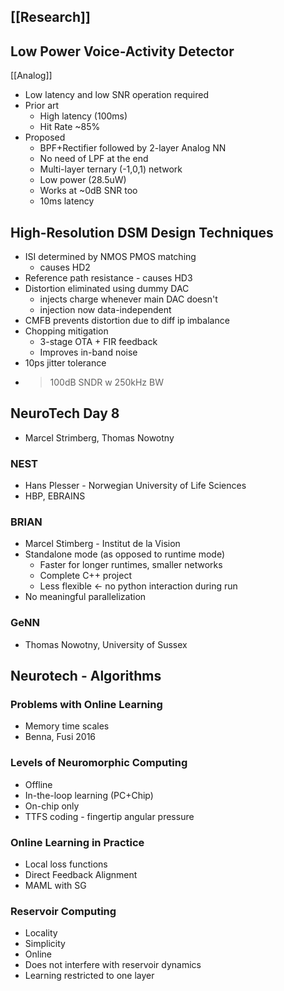 [[Research]] 
---
## Low Power Voice-Activity Detector 
[[Analog]] 
- Low latency and low SNR operation required
- Prior art
	- High latency (100ms)
	- Hit Rate ~85%
- Proposed
	- BPF+Rectifier followed by 2-layer Analog NN
	- No need of LPF at the end
	- Multi-layer ternary (-1,0,1) network
	- Low power (28.5uW)
	- Works at ~0dB SNR too
	- 10ms latency

## High-Resolution DSM Design Techniques
- ISI determined by NMOS PMOS matching
	- causes HD2
- Reference path resistance - causes HD3
- Distortion eliminated using dummy DAC
	- injects charge whenever main DAC doesn't
	- injection now data-independent
- CMFB prevents distortion due to diff ip imbalance
- Chopping mitigation
	- 3-stage OTA + FIR feedback
	- Improves in-band noise
- 10ps jitter tolerance
- >100dB SNDR w 250kHz BW


## NeuroTech Day 8
- Marcel Strimberg, Thomas Nowotny

### NEST
-	Hans Plesser - Norwegian University of Life Sciences
-	HBP, EBRAINS

### BRIAN
- Marcel Stimberg - Institut de la Vision
- Standalone mode (as opposed to runtime mode)
	- Faster for longer runtimes, smaller networks
	- Complete C++ project
	- Less flexible <- no python interaction during run
- No meaningful parallelization

### GeNN
- Thomas Nowotny, University of Sussex

## Neurotech - Algorithms 

###  Problems with Online Learning
- Memory time scales
- Benna, Fusi 2016

### Levels of Neuromorphic Computing
- Offline
- In-the-loop learning (PC+Chip)
- On-chip only
- TTFS coding - fingertip angular pressure

### Online Learning in Practice
- Local loss functions
- Direct Feedback Alignment
- MAML with SG

### Reservoir Computing
- Locality
- Simplicity
- Online
- Does not interfere with reservoir dynamics
- Learning restricted to one layer



